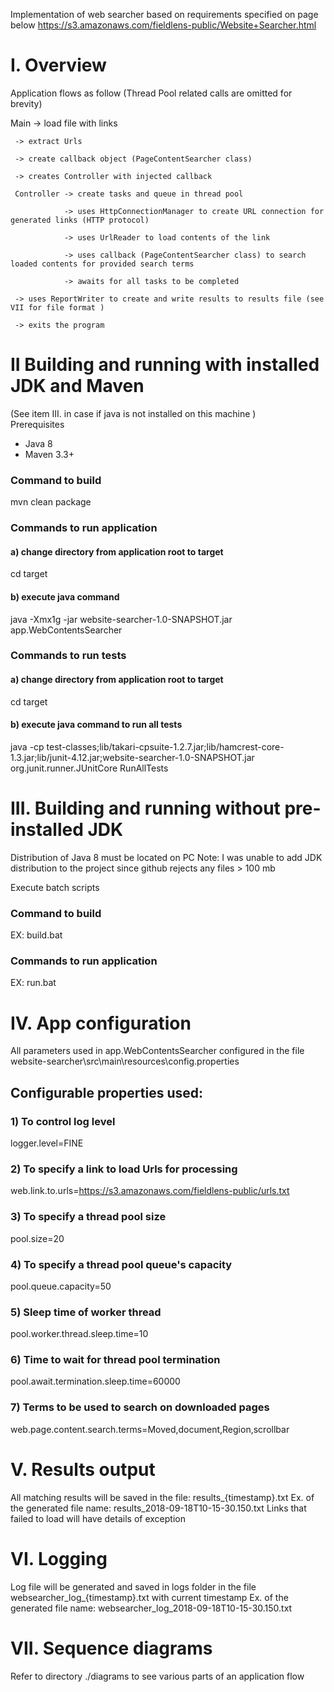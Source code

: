 Implementation of web searcher based on requirements specified on page below
https://s3.amazonaws.com/fieldlens-public/Website+Searcher.html

# I. Overview
Application flows as follow (Thread Pool related calls are omitted for brevity) 

Main -> load file with links

     -> extract Urls 
     
     -> create callback object (PageContentSearcher class) 
     
     -> creates Controller with injected callback  
     
     Controller -> create tasks and queue in thread pool
     
                -> uses HttpConnectionManager to create URL connection for generated links (HTTP protocol)
                
                -> uses UrlReader to load contents of the link
                
                -> uses callback (PageContentSearcher class) to search loaded contents for provided search terms 
                
                -> awaits for all tasks to be completed 
                
     -> uses ReportWriter to create and write results to results file (see VII for file format )       
     
     -> exits the program

# II Building and running with installed JDK and Maven
(See item III. in case if java is not installed on this machine )    
Prerequisites 
- Java 8 
- Maven 3.3+

### Command to build
mvn clean package

### Commands to run application
#### a) change directory from application root to target 
cd target
#### b) execute java command
java -Xmx1g -jar website-searcher-1.0-SNAPSHOT.jar app.WebContentsSearcher
### Commands to run tests
#### a) change directory from application root to target 
cd target
#### b) execute java command to run all tests
java -cp test-classes;lib/takari-cpsuite-1.2.7.jar;lib/hamcrest-core-1.3.jar;lib/junit-4.12.jar;website-searcher-1.0-SNAPSHOT.jar org.junit.runner.JUnitCore RunAllTests 

# III. Building and running without pre-installed JDK   
Distribution of Java 8 must be located on PC
Note: I was unable to add JDK distribution to the project since github rejects any files > 100 mb 

Execute batch scripts 
### Command to build 
EX: build.bat <Full path to JDK distribution location on PC>
### Commands to run application
EX: run.bat <Full path to JDK distribution location on PC>

# IV. App configuration
All parameters used in app.WebContentsSearcher configured in the 
file website-searcher\src\main\resources\config.properties

## Configurable properties used:
### 1) To control log level
logger.level=FINE

### 2) To specify a link to load Urls for processing 
web.link.to.urls=https://s3.amazonaws.com/fieldlens-public/urls.txt

### 3) To specify a thread pool size
pool.size=20

### 4) To specify a thread pool queue's capacity
pool.queue.capacity=50

### 5) Sleep time of worker thread
pool.worker.thread.sleep.time=10

### 6) Time to wait for thread pool termination
pool.await.termination.sleep.time=60000

### 7) Terms to be used to search on downloaded pages  
web.page.content.search.terms=Moved,document,Region,scrollbar
 
# V. Results output
All matching results will be saved in the file: results_{timestamp}.txt 
Ex. of the generated file name: results_2018-09-18T10-15-30.150.txt
Links that failed to load will have details of exception  

# VI. Logging   
Log file will be generated and saved in logs folder in the file websearcher_log_{timestamp}.txt with current timestamp
Ex. of the generated file name: websearcher_log_2018-09-18T10-15-30.150.txt

# VII. Sequence diagrams
Refer to directory ./diagrams to see various parts of an application flow  
